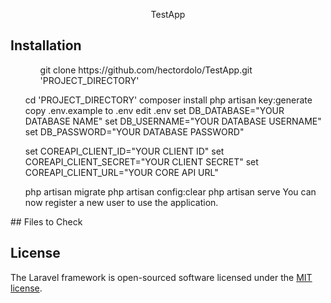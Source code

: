 <p align="center">TestApp</p>

## Installation
<ul>
<ol>git clone https://github.com/hectordolo/TestApp.git 'PROJECT_DIRECTORY'</ol>

cd 'PROJECT_DIRECTORY'
composer install
php artisan key:generate
copy .env.example to .env
edit .env
set DB_DATABASE="YOUR DATABASE NAME"
set DB_USERNAME="YOUR DATABASE USERNAME"
set DB_PASSWORD="YOUR DATABASE PASSWORD"

set COREAPI_CLIENT_ID="YOUR CLIENT ID"
set COREAPI_CLIENT_SECRET="YOUR CLIENT SECRET"
set COREAPI_CLIENT_URL="YOUR CORE API URL"

php artisan migrate
php artisan config:clear
php artisan serve
You can now register a new user to use the application.

</ul>
## Files to Check



## License

The Laravel framework is open-sourced software licensed under the [MIT license](https://opensource.org/licenses/MIT).
